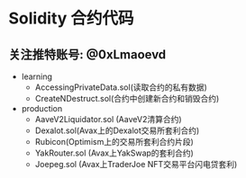 # Solidity 合约代码
## 关注推特账号: @0xLmaoevd

- learning
    - AccessingPrivateData.sol(读取合约的私有数据)
    - CreateNDestruct.sol(合约中创建新合约和销毁合约)
- production
    - AaveV2Liquidator.sol (AaveV2清算合约)
    - Dexalot.sol(Avax上的Dexalot交易所套利合约)
    - Rubicon(Optimism上的交易所套利合约片段)
    - YakRouter.sol (Avax上YakSwap的套利合约)
    - Joepeg.sol (Avax上TraderJoe NFT交易平台闪电贷套利)

